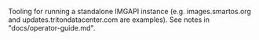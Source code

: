 Tooling for running a standalone IMGAPI instance (e.g. images.smartos.org
and updates.tritondatacenter.com are examples). See notes in
"docs/operator-guide.md".
